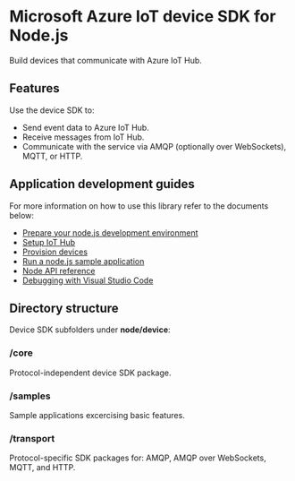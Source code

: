 # Microsoft Azure IoT device SDK for Node.js

Build devices that communicate with Azure IoT Hub.

## Features

Use the device SDK to:
* Send event data to Azure IoT Hub.
* Receive messages from IoT Hub.
* Communicate with the service via AMQP (optionally over WebSockets), MQTT, or HTTP.

## Application development guides
For more information on how to use this library refer to the documents below:
- [Prepare your node.js development environment](../../doc/get_started/node-devbox-setup.md)
- [Setup IoT Hub](../../doc/setup_iothub.md)
- [Provision devices](../../doc/manage_iot_hub.md)
- [Run a node.js sample application](../../doc/get_started/node-run-sample.md)
- [Node API reference](http://azure.github.io/azure-iot-sdks/node/api_reference/azure-iot-device/1.0.2/index.html)
- [Debugging with Visual Studio Code](../../doc/get_started/node-debug-vscode.md)

## Directory structure

Device SDK subfolders under **node/device**:

### /core

Protocol-independent device SDK package.

### /samples

Sample applications excercising basic features.

### /transport

Protocol-specific SDK packages for: AMQP, AMQP over WebSockets, MQTT, and HTTP.
